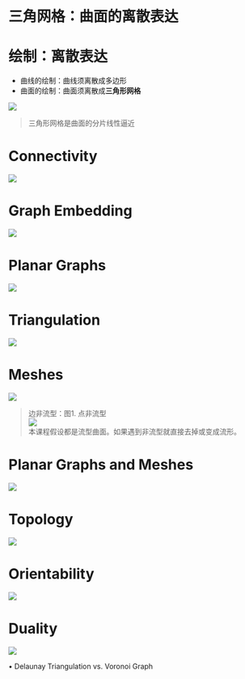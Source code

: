 # 三角网格：曲面的离散表达   

# 绘制：离散表达     

* 曲线的绘制：曲线须离散成多边形      
* 曲面的绘制：曲面须离散成**三角形网格**       

![](../assets/表达1.png)   

> 三角形网格是曲面的分片线性逼近  

# Connectivity    

![](../assets/表达3.png)   

# Graph Embedding    

![](../assets/表达4.png)   

# Planar Graphs     

![](../assets/表达5.png)   


# Triangulation    

![](../assets/表达6.png)   

# Meshes     

![](../assets/表达7.png)   

> 边非流型：图1. 点非流型      
![](../RAW/72-1.png)   
本课程假设都是流型曲面。如果遇到非流型就直接去掉或变成流形。 

# Planar Graphs and Meshes     

![](../assets/表达8.png)   

# Topology     

![](../assets/表达9.png)   

# Orientability     

![](../assets/表达10.png)   

# Duality      

![](../assets/表达11.png)   

• Delaunay Triangulation vs. Voronoi Graph    


